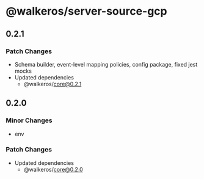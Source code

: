 # @walkeros/server-source-gcp

## 0.2.1

### Patch Changes

- Schema builder, event-level mapping policies, config package, fixed jest mocks
- Updated dependencies
  - @walkeros/core@0.2.1

## 0.2.0

### Minor Changes

- env

### Patch Changes

- Updated dependencies
  - @walkeros/core@0.2.0
